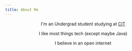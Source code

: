 ```yaml
---
title: About Me
---
```


<div style="text-align:center">
    <p>I'm an Undergrad student studying at <a href="https://www.cit.edu.in/">CIT</a></p>
    <p>I like most things tech (except maybe Java)</p>
    <p>I believe in an open internet</p>
</div>
